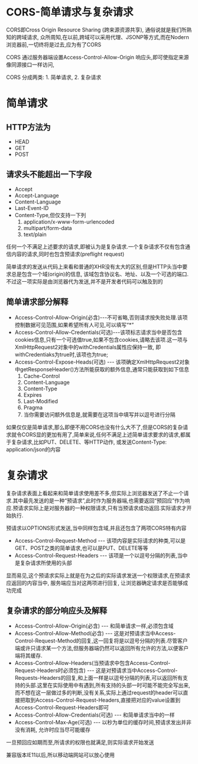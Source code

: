 # CORS-简单请求与复杂请求


CORS即Cross Origin Resource Sharing (跨来源资源共享), 通俗说就是我们所熟知的跨域请求,
众所周知,在以前,跨域可以采用代理、JSONP等方式,而在Nodern浏览器前,一切终将是过去,应为有了CORS

CORS 通过服务器端设置Access-Control-Allow-Origin 响应头,即可使指定来源像同源接口一样访问,

CORS 分成两类: 1. 简单请求, 2. 复杂请求

# 简单请求

## HTTP方法为
* HEAD
* GET
* POST

## 请求头不能超出一下字段
* Accept
* Accept-Language
* Content-Language
* Last-Event-ID
* Content-Type,但仅支持一下列  
  1. application/x-www-form-urlencoded
  2. multipart/form-data
  3. text/plain

任何一个不满足上述要求的请求,即被认为是复杂请求.一个复杂请求不仅有包含通信内容的请求,同时也包含预请求(preflight request)

简单请求的发送从代码上来看和普通的XHR没有太大的区别,但是HTTP头当中要求总是包含一个域(origin)的信息, 该域包含协议名、地址、以及一个可选的端口.不过这一项实际是由浏览器代为发送,并不是开发者代码可以触及到的


## 简单请求部分解释

* Access-Control-Allow-Origin(必含)---不可省略,否则请求按失败处理.该项控制数据可见范围,如果希望所有人可见,可以填写“*”
* Access-Control-Allow-Credentials(可选)---该项标志请求当中是否包含cookies信息,只有一个可选值true,如果不包含cookies,请略去该项.这一项与XmlHttpRequest2对象中的withCredentials属性应保持一致, 即withCredentiaks为true时,该项也为true;
* Access-Control-Expose-Heads(可选) --- 该项确定XmlHttpRequest2对象中getResponseHeader()方法所能获取的额外信息,通常只能获取到如下信息
  1. Cache-Control
  2. Content-Language
  3. Content-Type
  4. Expires
  5. Last-Modified
  6. Pragma
  7. 当你需要访问额外信息是,就需要在这项当中填写并以逗号进行分隔

如果仅仅是简单请求,那么即便不用CORS也没有什么大不了,但是CORS的复杂请求就令CORS显的更加有用了,简单来说,任何不满足上述简单请求要求的请求,都属于复杂请求,比如PUT、DELETE、等HTTP动作, 或发送Content-Type: application/json的内容

# 复杂请求

复杂请求表面上看起来和简单请求使用差不多,但实际上浏览器发送了不止一个请求.其中最先发送的是一种“预请求”,此时作为服务器端,也需要返回“预回应”作为响应.预请求实际上是对服务器的一种权限请求,只有当预请求成功返回.实际请求才开始执行.

预请求以OPTIONS形式发送,当中同样包含域,并且还包含了两项CORS特有内容

* Access-Control-Request-Method --- 该项内容是实际请求的种类,可以是GET、POST之类的简单请求,也可以是PUT、DELETE等等
* Access-Control-Request-Headers --- 该项是一个以逗号分隔的列表,当中是复杂请求所使用的头部

显而易见,这个预请求实际上就是在为之后的实际请求发送一个权限请求,在预请求应返回的内容当中, 服务端应当对这两项进行回复, 让浏览器确定请求是否能够成功完成

## 复杂请求的部分响应头及解释

* Access-Control-Allow-Origin(必含) --- 和简单请求一样,必须包含域
* Access-Control-Allow-Method(必含) --- 这是对预请求当中Access-Control-Request-Method的回复,这一回复将是以逗号分隔的列表.尽管客户端或许只请求某一个方法,但服务器端仍然可以返回所有允许的方法,以便客户端将其缓存.
* Access-Control-Allow-Headers(当预请求中包含Access-Control-Request-Headers时必须包含) --- 这是对预请求当中Access-Control-Requests-Headers的回复,和上面一样是以逗号分隔的列表,可以返回所有支持的头部.这里在实际使用中有遇到,所有支持的头部一时可能不能完全写出来,而不想在这一层做过多的判断,没有关系,实际上通过request的header可以直接把取到Access-Control-Request-Headers,直接把对应的value设置到Access-Control-Request-Headers即可
* Access-Control-Allow-Credentials(可选) --- 和简单请求当中的一样
* Access-Control-Max-Age(可选) --- 以秒为单位的缓存时间,预请求发出并非没有消耗, 允许时应当尽可能缓存

一旦预回应如期而至,所请求的权限也就满足,则实际请求开始发送

兼容版本IE11以后,所以移动端网站可以放心使用
